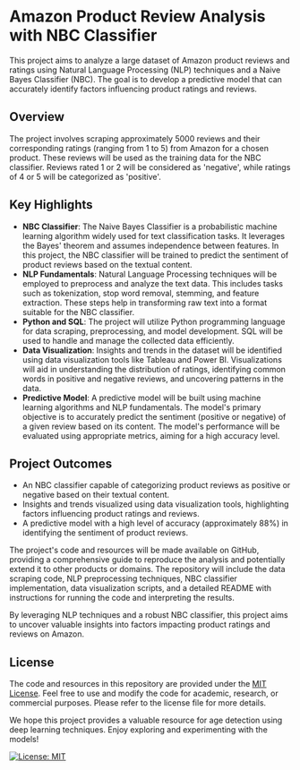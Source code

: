 # Amazon Product Review Analysis with NBC Classifier

This project aims to analyze a large dataset of Amazon product reviews and ratings using Natural Language Processing (NLP) techniques and a Naive Bayes Classifier (NBC). The goal is to develop a predictive model that can accurately identify factors influencing product ratings and reviews.

## Overview
The project involves scraping approximately 5000 reviews and their corresponding ratings (ranging from 1 to 5) from Amazon for a chosen product. These reviews will be used as the training data for the NBC classifier. Reviews rated 1 or 2 will be considered as 'negative', while ratings of 4 or 5 will be categorized as 'positive'.

## Key Highlights
- **NBC Classifier**: The Naive Bayes Classifier is a probabilistic machine learning algorithm widely used for text classification tasks. It leverages the Bayes' theorem and assumes independence between features. In this project, the NBC classifier will be trained to predict the sentiment of product reviews based on the textual content.
- **NLP Fundamentals**: Natural Language Processing techniques will be employed to preprocess and analyze the text data. This includes tasks such as tokenization, stop word removal, stemming, and feature extraction. These steps help in transforming raw text into a format suitable for the NBC classifier.
- **Python and SQL**: The project will utilize Python programming language for data scraping, preprocessing, and model development. SQL will be used to handle and manage the collected data efficiently.
- **Data Visualization**: Insights and trends in the dataset will be identified using data visualization tools like Tableau and Power BI. Visualizations will aid in understanding the distribution of ratings, identifying common words in positive and negative reviews, and uncovering patterns in the data.
- **Predictive Model**: A predictive model will be built using machine learning algorithms and NLP fundamentals. The model's primary objective is to accurately predict the sentiment (positive or negative) of a given review based on its content. The model's performance will be evaluated using appropriate metrics, aiming for a high accuracy level.

## Project Outcomes
- An NBC classifier capable of categorizing product reviews as positive or negative based on their textual content.
- Insights and trends visualized using data visualization tools, highlighting factors influencing product ratings and reviews.
- A predictive model with a high level of accuracy (approximately 88%) in identifying the sentiment of product reviews.

The project's code and resources will be made available on GitHub, providing a comprehensive guide to reproduce the analysis and potentially extend it to other products or domains. The repository will include the data scraping code, NLP preprocessing techniques, NBC classifier implementation, data visualization scripts, and a detailed README with instructions for running the code and interpreting the results.

By leveraging NLP techniques and a robust NBC classifier, this project aims to uncover valuable insights into factors impacting product ratings and reviews on Amazon.

## License
The code and resources in this repository are provided under the [MIT License](LICENSE). Feel free to use and modify the code for academic, research, or commercial purposes. Please refer to the license file for more details.

We hope this project provides a valuable resource for age detection using deep learning techniques. Enjoy exploring and experimenting with the models!

[![License: MIT](https://img.shields.io/badge/License-MIT-yellow.svg)](https://opensource.org/licenses/MIT)
